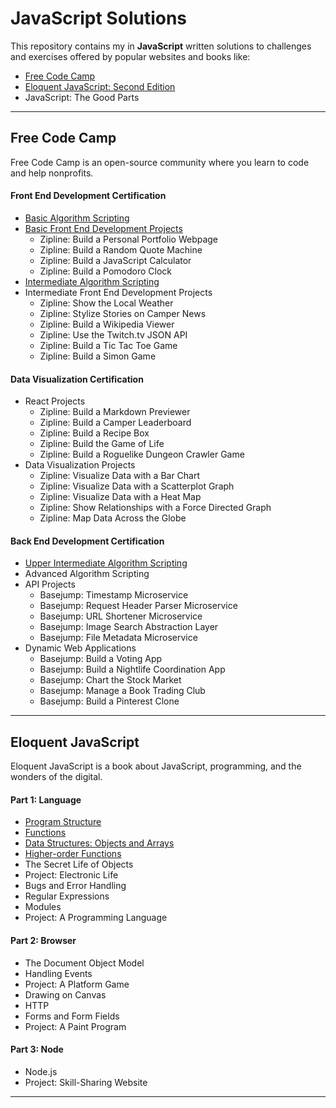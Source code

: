 # JavaScript Solutions

This repository contains my in **JavaScript** written solutions to challenges and exercises offered by popular websites and books like:

* [Free Code Camp](http://freecodecamp.com/)
* [Eloquent JavaScript: Second Edition](http://eloquentjavascript.net/)
* JavaScript: The Good Parts

***

## Free Code Camp

Free Code Camp is an open-source community where you learn to code and help nonprofits.

#### Front End Development Certification

* [Basic Algorithm Scripting](https://github.com/bomholt/JavaScript_solutions/tree/master/fcc-01-front-end-development/fcc-07-basic-algorithm-scripting)
* [Basic Front End Development Projects](https://github.com/bomholt/JavaScript_solutions/tree/master/fcc-01-front-end-development/fcc-08-basic-front-end-development-projects)
    * Zipline: Build a Personal Portfolio Webpage
    * Zipline: Build a Random Quote Machine
    * Zipline: Build a JavaScript Calculator
    * Zipline: Build a Pomodoro Clock
* [Intermediate Algorithm Scripting](https://github.com/bomholt/JavaScript_solutions/tree/master/fcc-01-front-end-development/fcc-09-intermediate-algorithm-scripting)
* Intermediate Front End Development Projects
    * Zipline: Show the Local Weather
    * Zipline: Stylize Stories on Camper News
    * Zipline: Build a Wikipedia Viewer
    * Zipline: Use the Twitch.tv JSON API
    * Zipline: Build a Tic Tac Toe Game
    * Zipline: Build a Simon Game

#### Data Visualization Certification

* React Projects
    * Zipline: Build a Markdown Previewer
    * Zipline: Build a Camper Leaderboard
    * Zipline: Build a Recipe Box
    * Zipline: Build the Game of Life
    * Zipline: Build a Roguelike Dungeon Crawler Game
* Data Visualization Projects
    * Zipline: Visualize Data with a Bar Chart
    * Zipline: Visualize Data with a Scatterplot Graph
    * Zipline: Visualize Data with a Heat Map
    * Zipline: Show Relationships with a Force Directed Graph
    * Zipline: Map Data Across the Globe

#### Back End Development Certification

* [Upper Intermediate Algorithm Scripting](https://github.com/bomholt/JavaScript_solutions/tree/master/fcc-03-back-end-development/fcc-01-upper-intermediate-algorithm-scripting)
* Advanced Algorithm Scripting
* API Projects
    * Basejump: Timestamp Microservice
    * Basejump: Request Header Parser Microservice
    * Basejump: URL Shortener Microservice
    * Basejump: Image Search Abstraction Layer
    * Basejump: File Metadata Microservice
* Dynamic Web Applications
    * Basejump: Build a Voting App
    * Basejump: Build a Nightlife Coordination App
    * Basejump: Chart the Stock Market
    * Basejump: Manage a Book Trading Club
    * Basejump: Build a Pinterest Clone

***

## Eloquent JavaScript

Eloquent JavaScript is a book about JavaScript, programming, and the wonders of the digital. 

#### Part 1: Language

* [Program Structure](https://github.com/bomholt/JavaScript_solutions/tree/master/ejs-01-language/ejs-02-program-structure)
* [Functions](https://github.com/bomholt/JavaScript_solutions/tree/master/ejs-01-language/ejs-03-functions)
* [Data Structures: Objects and Arrays](https://github.com/bomholt/JavaScript_solutions/tree/master/ejs-01-language/ejs-04-data-structures-objects-and-arrays)
* [Higher-order Functions](https://github.com/bomholt/JavaScript_solutions/tree/master/ejs-01-language/ejs-05-higher-order-functions)
* The Secret Life of Objects
* Project: Electronic Life
* Bugs and Error Handling
* Regular Expressions
* Modules
* Project: A Programming Language

#### Part 2: Browser

* The Document Object Model
* Handling Events
* Project: A Platform Game
* Drawing on Canvas
* HTTP
* Forms and Form Fields
* Project: A Paint Program

#### Part 3: Node

* Node.js
* Project: Skill-Sharing Website

***
